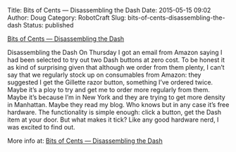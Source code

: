 Title: Bits of Cents — Disassembling the Dash
Date: 2015-05-15 09:02
Author: Doug
Category: RobotCraft
Slug: bits-of-cents-disassembling-the-dash
Status: published

[Bits of Cents — Disassembling the Dash](http://www.bitsofcents.com/post/118749233621/disassembling-the-dash)

Disassembling the Dash On Thursday I got an email from Amazon saying I had been selected to try out two Dash buttons at zero cost. To be honest it as kind of surprising given that although we order from them plenty, I can’t say that we regularly stock up on consumables from Amazon: they suggested I get the Gillette razor button, something I’ve ordered twice. Maybe it’s a ploy to try and get me to order more regularly from them. Maybe it’s because I’m in New York and they are trying to get more density in Manhattan. Maybe they read my blog. Who knows but in any case it’s free hardware. The functionality is simple enough: click a button, get the Dash item at your door. But what makes it tick? Like any good hardware nerd, I was excited to find out.

More info at: [Bits of Cents — Disassembling the Dash](http://www.bitsofcents.com/post/118749233621/disassembling-the-dash)

